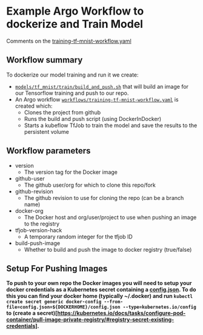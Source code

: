 # Example Argo Workflow to dockerize and Train Model

Comments on the [training-tf-mnist-workflow.yaml](training-tf-mnist-workflow.yaml)

## Workflow summary

To dockerize our model training and run it we create:

  * [```models/tf_mnist/train/build_and_push.sh```](../models/tf_mnist/train/build_and_push.sh) that will build an image for our Tensorflow training and push to our repo.
  * An Argo workflow [```workflows/training-tf-mnist-workflow.yaml```](training-tf-mnist-workflow.yaml) is created which:
    * Clones the project from github
    * Runs the build and push script (using DockerInDocker)
    * Starts a kubeflow TfJob to train the model and save the results to the persistent volume


## Workflow parameters

 * version
   * The version tag for the Docker image
 * github-user
   * The github user/org for which to clone this repo/fork
 * github-revision
   * The github revision to use for cloning the repo (can be a branch name)
 * docker-org
   * The Docker host and org/user/project to use when pushing an image to the registry
 * tfjob-version-hack
   * A temporary random integer for the tfjob ID
 * build-push-image
   * Whether to build and push the image to docker registry (true/false)

## Setup For Pushing Images

**To push to your own repo the Docker images you will need to setup your docker credentials as a Kubernetes secret containing a [config.json](https://www.projectatomic.io/blog/2016/03/docker-credentials-store/). To do this you can find your docker home (typically ~/.docker) and run `kubectl create secret generic docker-config --from-file=config.json=${DOCKERHOME}/config.json --type=kubernetes.io/config` to (create a secret)[https://kubernetes.io/docs/tasks/configure-pod-container/pull-image-private-registry/#registry-secret-existing-credentials].**
